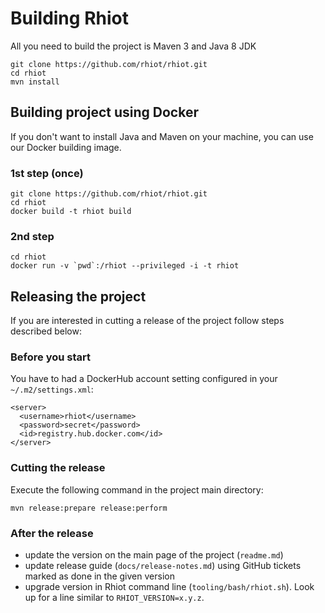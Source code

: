 # Building Rhiot

All you need to build the project is Maven 3 and Java 8 JDK

    git clone https://github.com/rhiot/rhiot.git
    cd rhiot
    mvn install

## Building project using Docker

If you don't want to install Java and Maven on your machine, you can use our Docker building image.

### 1st step (once)

    git clone https://github.com/rhiot/rhiot.git
    cd rhiot
    docker build -t rhiot build


### 2nd step

    cd rhiot
    docker run -v `pwd`:/rhiot --privileged -i -t rhiot

## Releasing the project

If you are interested in cutting a release of the project follow steps described below:

### Before you start

You have to had a DockerHub account setting configured in your `~/.m2/settings.xml`:
    
    <server>
      <username>rhiot</username>
      <password>secret</password>
      <id>registry.hub.docker.com</id>
    </server>

### Cutting the release

Execute the following command in the project main directory:

    mvn release:prepare release:perform

### After the release

* update the version on the main page of the project (`readme.md`)
* update release guide (`docs/release-notes.md`) using GitHub tickets marked as done in the given version
* upgrade version in Rhiot command line (`tooling/bash/rhiot.sh`). Look up for a line similar to `RHIOT_VERSION=x.y.z`.

